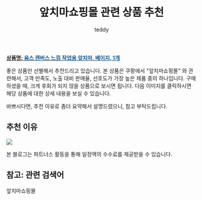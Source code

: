 ﻿---
layout: post
title:  "앞치마쇼핑몰 관련 상품 추천"
author: teddy
categories: [ 가구/인테리어 ]
tags: [앞치마쇼핑몰]
image: https://static.coupangcdn.com/image/retail/images/2020/09/29/19/8/79fb820a-7ca6-46e4-a894-7d8b119df3bf.jpg 
description: "쿠팡에서 앞치마쇼핑몰 관련 상품으로 가장 고객 선호도가 높은 제품 중 하나입니다."
---

<a href="https://link.coupang.com/re/AFFSDP?lptag=AF3256674&pageKey=2206273737&itemId=3754092840&vendorItemId=71739214640&traceid=V0-153-1ce4c7d2e5bfcfd4"><b>상품명: <font color='#01579B'>윰스 캔버스 느낌 작업용 앞치마, 베이지, 1개</font></b></a>

좋은 상품만 선별해서 추천드리고 있습니다.
본 상품은 쿠팡에서 "앞치마쇼핑몰" 와 관련해서, 고객 만족도, 노출 대비 판매율, 선호도가 가장 높은 제품 중의 하나입니다.
구매하셨을 때, 크게 후회가 되지 않을 상품으로 보시면 됩니다. 
다음 이미지를 클릭하시면 해당 상품에 대한 상세 내용을 보실 수 있습니다.

바쁘시다면, 추천 이유로 좀더 요약해서 설명드렸으니, 참고 부탁드립니다.

## 추천 이유 

<a href="https://link.coupang.com/re/AFFSDP?lptag=AF3256674&pageKey=2206273737&itemId=3754092840&vendorItemId=71739214640&traceid=V0-153-1ce4c7d2e5bfcfd4"><img src="https://thumbnail6.coupangcdn.com/thumbnails/remote/q89/image/retail/images/11363140667485042-e229a6f9-ad25-459e-af39-367536c5a499.jpg"></a> 

본 블로그는 파트너스 활동을 통해 일정액의 수수료를 제공받을 수 있습니다.

## 참고: 관련 검색어    
앞치마쇼핑몰